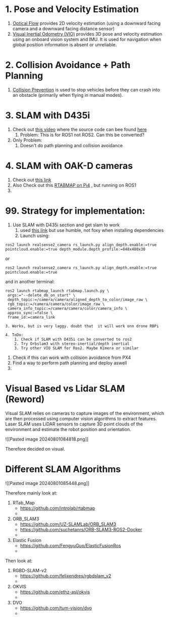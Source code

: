 


# 1. Pose and Velocity Estimation

1. [Optical Flow](https://docs.px4.io/main/en/sensor/optical_flow.html) provides 2D velocity estimation (using a downward facing camera and a downward facing distance sensor)
2. [Visual Inertial Odometry (VIO)](https://docs.px4.io/main/en/computer_vision/visual_inertial_odometry.html) provides 3D pose and velocity estimation using an onboard vision system and IMU. It is used for navigation when global position information is absent or unreliable.

# 2. Collision Avoidance + Path Planning

1. [Collision Prevention](https://docs.px4.io/main/en/computer_vision/collision_prevention.html) is used to stop vehicles before they can crash into an obstacle (primarily when flying in manual modes).

# 3. SLAM with D435i

1. Check out [this video](https://www.youtube.com/watch?v=tcJHnHpwCXk&ab_channel=IntelRealSense) where the source code can bee found [here](https://github.com/IntelRealSense/realsense-ros/wiki/SLAM-with-D435i) 
	1. Problem: This is for ROS1 not ROS2. Can this be converted?
2. Only Problem:
	1. Doesn't do path planning and collision avoidance


# 4.  SLAM with OAK-D cameras

1. Check out [this link](https://docs.luxonis.com/software/ros/vio-slam#VIO%20and%20SLAM-RAE%20on-device%20VIO%20%26%20SLAM) 
2. Also Check out this [RTABMAP on Pi4](https://www.instructables.com/RGB-D-SLAM-With-Kinect-on-Raspberry-Pi-4-Buster-RO/) , but running on ROS1
3. 



# 99. Strategy for implementation:

1. Use SLAM with D435i section and get slam to work
	1. used [this link](https://github.com/simonbogh/realsense-d435-rtab-map-in-ROS2/tree/main) but use humble, not foxy when installing dependencies
	2. Launch using:
```Shell
ros2 launch realsense2_camera rs_launch.py align_depth.enable:=true pointcloud.enable:=true depth_module.depth_profile:=848x480x30

```
or
```Shell
ros2 launch realsense2_camera rs_launch.py align_depth.enable:=true pointcloud.enable:=true

```
and in another terminal:
```Shell
ros2 launch rtabmap_launch rtabmap.launch.py \
 args:="--delete_db_on_start" \
 depth_topic:=/camera/camera/aligned_depth_to_color/image_raw \
 rgb_topic:=/camera/camera/color/image_raw \
 camera_info_topic:=/camera/camera/color/camera_info \
 approx_sync:=false \
 frame_id:=camera_link

```


	3. Works, but is very laggy. doubt that  it will work onn drone RBPi

	4. ToDo:
		1. Check if SLAM with D435i can be converted to ros2
		2. Try Orbslam3 with stereo-inertial/depth inertial
		3. Try other VIO SLAM for Ros2. Maybe Kimera or similar
1. Check if this can work with collision avoidance from PX4
2. Find a way to perform path planning and deploy aswell
3. 
















# Visual Based vs Lidar SLAM (Reword)

Visual SLAM relies on cameras to capture images of the environment, which are
then processed using computer vision algorithms to extract features. Laser SLAM
uses LiDAR sensors to capture 3D point clouds of the environment and estimate the
robot position and orientation.

![[Pasted image 20240801084818.png]]

Therefore decided on visual.


# Different SLAM Algorithms

![[Pasted image 20240801085448.png]]

Therefore mainly look at:
1. RTab_Map
	- https://github.com/introlab/rtabmap
	- 
1. ORB_SLAM3
	- https://github.com/UZ-SLAMLab/ORB_SLAM3
	- https://github.com/suchetanrs/ORB-SLAM3-ROS2-Docker
	- 
1. Elastic Fusion
	- https://github.com/FengyuGuo/ElasticFusionRos
	- 
Then look at:
1. RGBD-SLAM-v2
	-  https://github.com/felixendres/rgbdslam_v2
	- 
1. OKVIS
	- https://github.com/ethz-asl/okvis
	- 
1. DVO
	- https://github.com/tum-vision/dvo
	- 














